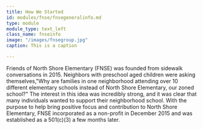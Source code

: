 ```yaml
---
title: How We Started
id: modules/fnse/fnsegeneralinfo.md
type: module
module_type: text_left
class_name: fnseinfo
image: "/images/fnsegroup.jpg"
caption: This is a caption

---
```

Friends of North Shore Elementary (FNSE) was founded from sidewalk conversations in 2015. Neighbors with preschool aged children were asking themselves,"Why are families in one neighborhood attending over 10 different elementary schools instead of North Shore Elementary, our zoned school?" The interest in this idea was incredibly strong, and it was clear that many individuals wanted to support their neighborhood school. With the purpose to help bring positive focus and contribution to North Shore Elementary, FNSE incorporated as a non-profit in December 2015 and was established as a 501(c)(3) a few months later.